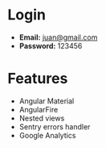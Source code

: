 # Login
* **Email:** juan@gmail.com
*  **Password:** 123456

# Features
* Angular Material
* AngularFire
* Nested views
* Sentry errors handler
* Google Analytics